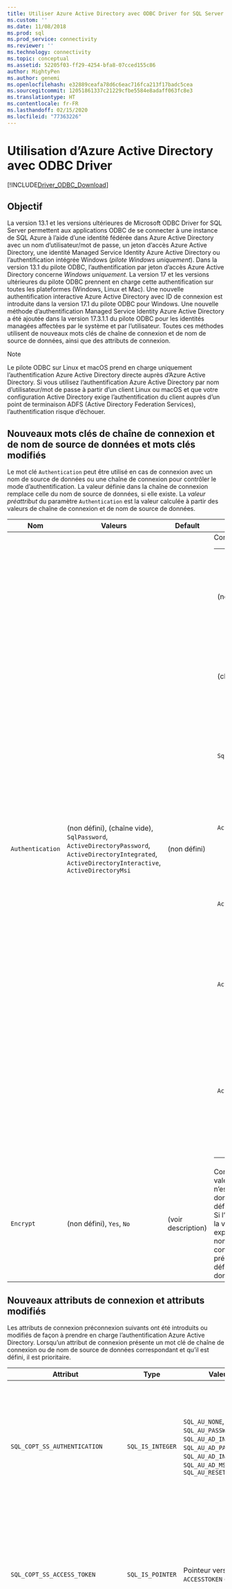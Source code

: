 ```yaml
---
title: Utiliser Azure Active Directory avec ODBC Driver for SQL Server | Microsoft Docs
ms.custom: ''
ms.date: 11/08/2018
ms.prod: sql
ms.prod_service: connectivity
ms.reviewer: ''
ms.technology: connectivity
ms.topic: conceptual
ms.assetid: 52205f03-ff29-4254-bfa8-07cced155c86
author: MightyPen
ms.author: genemi
ms.openlocfilehash: e32889ceafa78d6c6eac716fca213f17badc5cea
ms.sourcegitcommit: 12051861337c21229cfbe5584e8adaff063fc8e3
ms.translationtype: HT
ms.contentlocale: fr-FR
ms.lasthandoff: 02/15/2020
ms.locfileid: "77363226"
---
```

# <a name="using-azure-active-directory-with-the-odbc-driver"></a>Utilisation d’Azure Active Directory avec ODBC Driver
[!INCLUDE[Driver_ODBC_Download](../../includes/driver_odbc_download.md)]

## <a name="purpose"></a>Objectif

La version 13.1 et les versions ultérieures de Microsoft ODBC Driver for SQL Server permettent aux applications ODBC de se connecter à une instance de SQL Azure à l’aide d’une identité fédérée dans Azure Active Directory avec un nom d’utilisateur/mot de passe, un jeton d’accès Azure Active Directory, une identité Managed Service Identity Azure Active Directory ou l’authentification intégrée Windows (_pilote Windows uniquement_). Dans la version 13.1 du pilote ODBC, l’authentification par jeton d’accès Azure Active Directory concerne _Windows uniquement_. La version 17 et les versions ultérieures du pilote ODBC prennent en charge cette authentification sur toutes les plateformes (Windows, Linux et Mac). Une nouvelle authentification interactive Azure Active Directory avec ID de connexion est introduite dans la version 17.1 du pilote ODBC pour Windows. Une nouvelle méthode d’authentification Managed Service Identity Azure Active Directory a été ajoutée dans la version 17.3.1.1 du pilote ODBC pour les identités managées affectées par le système et par l’utilisateur. Toutes ces méthodes utilisent de nouveaux mots clés de chaîne de connexion et de nom de source de données, ainsi que des attributs de connexion.

> [!NOTE]
> Le pilote ODBC sur Linux et macOS prend en charge uniquement l’authentification Azure Active Directory directe auprès d’Azure Active Directory. Si vous utilisez l’authentification Azure Active Directory par nom d’utilisateur/mot de passe à partir d’un client Linux ou macOS et que votre configuration Active Directory exige l’authentification du client auprès d’un point de terminaison ADFS (Active Directory Federation Services), l’authentification risque d’échouer.

## <a name="new-andor-modified-dsn-and-connection-string-keywords"></a>Nouveaux mots clés de chaîne de connexion et de nom de source de données et mots clés modifiés

Le mot clé `Authentication` peut être utilisé en cas de connexion avec un nom de source de données ou une chaîne de connexion pour contrôler le mode d’authentification. La valeur définie dans la chaîne de connexion remplace celle du nom de source de données, si elle existe. La _valeur préattribut_ du paramètre `Authentication` est la valeur calculée à partir des valeurs de chaîne de connexion et de nom de source de données.

|Nom|Valeurs|Default|Description|
|-|-|-|-|
|`Authentication`|(non défini), (chaîne vide), `SqlPassword`, `ActiveDirectoryPassword`, `ActiveDirectoryIntegrated`, `ActiveDirectoryInteractive`, `ActiveDirectoryMsi` |(non défini)|Contrôle le mode d’authentification.<table><tr><th>Valeur<th>Description<tr><td>(non défini)<td>Mode d’authentification déterminé par d’autres mots clés (options de connexion héritées existantes).<tr><td>(chaîne vide)<td>(Chaîne de connexion uniquement.) Remplace et annule une valeur `Authentication` définie dans le nom de source de données.<tr><td>`SqlPassword`<td>Authentification directe auprès d’une instance SQL Server à l’aide d’un nom d’utilisateur et d’un mot de passe.<tr><td>`ActiveDirectoryPassword`<td>Authentification avec une identité Azure Active Directory à l’aide d’un nom d’utilisateur et d’un mot de passe.<tr><td>`ActiveDirectoryIntegrated`<td>(_Pilote Windows uniquement_.) Authentification avec une identité Azure Active Directory à l’aide de l’authentification intégrée.<tr><td>`ActiveDirectoryInteractive`<td>(_Pilote Windows uniquement_.) Authentification avec une identité Azure Active Directory à l’aide de l’authentification interactive.<tr><td>`ActiveDirectoryMsi`<td>Authentification avec une identité Azure Active Directory à l’aide de l’authentification Managed Service Identity. Pour l’identité attribuée par l’utilisateur, UID est défini sur l’ID d’objet de l’identité d’utilisateur.</table>|
|`Encrypt`|(non défini), `Yes`, `No`|(voir description)|Contrôle le chiffrement pour une connexion. Si la valeur préattribut du paramètre `Authentication` n’est pas _none_ dans le nom de source de données ou la chaîne de connexion, la valeur par défaut est `Yes`. Sinon, la valeur par défaut est `No`. Si l’attribut `SQL_COPT_SS_AUTHENTICATION` remplace la valeur préattribut de `Authentication`, définissez explicitement la valeur du chiffrement dans le nom de source de données, la chaîne de connexion ou l’attribut de connexion. La valeur préattribut du chiffrement est `Yes` si la valeur est définie sur `Yes` dans le nom de source de données ou la chaîne de connexion.|

## <a name="new-andor-modified-connection-attributes"></a>Nouveaux attributs de connexion et attributs modifiés

Les attributs de connexion préconnexion suivants ont été introduits ou modifiés de façon à prendre en charge l’authentification Azure Active Directory. Lorsqu’un attribut de connexion présente un mot clé de chaîne de connexion ou de nom de source de données correspondant et qu’il est défini, il est prioritaire.

|Attribut|Type|Valeurs|Default|Description|
|-|-|-|-|-|
|`SQL_COPT_SS_AUTHENTICATION`|`SQL_IS_INTEGER`|`SQL_AU_NONE`, `SQL_AU_PASSWORD`, `SQL_AU_AD_INTEGRATED`, `SQL_AU_AD_PASSWORD`, `SQL_AU_AD_INTERACTIVE`, `SQL_AU_AD_MSI`, `SQL_AU_RESET`|(non défini)|Voir la description du mot clé `Authentication` ci-dessus. `SQL_AU_NONE` est fourni pour remplacer explicitement une valeur `Authentication` définie dans le nom de source de données ou la chaîne de connexion, tandis que `SQL_AU_RESET` annule l’attribut si celui-ci a été défini, ce qui donne la priorité à la valeur de la chaîne de connexion ou du nom de source de données.|
|`SQL_COPT_SS_ACCESS_TOKEN`|`SQL_IS_POINTER`|Pointeur vers `ACCESSTOKEN` ou Null|NULL|Si la valeur est non Null, spécifie le jeton d’accès Azure AD à utiliser. Il n’est pas correct de spécifier un jeton d’accès ainsi que des mots clés de chaîne de connexion `UID`, `PWD`, `Trusted_Connection` ou `Authentication` ou leurs attributs équivalents. <br> **REMARQUE :** La version 13.1 du pilote ODBC ne le prend en charge que sur _Windows_.|
|`SQL_COPT_SS_ENCRYPT`|`SQL_IS_INTEGER`|`SQL_EN_OFF`, `SQL_EN_ON`|(voir description)|Contrôle le chiffrement pour une connexion. `SQL_EN_OFF` et `SQL_EN_ON` désactivent et activent respectivement le chiffrement. Si la valeur préattribut du paramètre `Authentication` n’est pas _none_ ou que `SQL_COPT_SS_ACCESS_TOKEN` est défini, et que `Encrypt` n’a pas été spécifié dans le nom de source de données ou la chaîne de connexion, la valeur par défaut est `SQL_EN_ON`. Sinon, la valeur par défaut est `SQL_EN_OFF`. Si l’attribut de connexion `SQL_COPT_SS_AUTHENTICATION` a la valeur _none_, définissez explicitement `SQL_COPT_SS_ENCRYPT` sur la valeur souhaitée si `Encrypt` n’a pas été spécifié dans le nom de source de données ou la chaîne de connexion. La valeur effective de cet attribut contrôle [si le chiffrement sera utilisé pour la connexion](https://docs.microsoft.com/sql/relational-databases/native-client/features/using-encryption-without-validation).|
|`SQL_COPT_SS_OLDPWD`|\-|\-|\-|Non pris en charge avec Azure Active Directory, car les modifications de mot de passe des principaux AAD ne peuvent pas être effectuées par le biais d’une connexion ODBC. <br><br>L’expiration du mot de passe pour l’authentification SQL Server a été introduite dans SQL Server 2005. L’attribut `SQL_COPT_SS_OLDPWD` a été ajouté pour permettre au client de fournir à la fois l’ancien mot de passe et le nouveau dans le cadre de la connexion. Lorsque cette propriété est définie, le fournisseur n'utilisera pas le pool de connexions pour la première connexion ou pour les connexions suivantes, puisque la chaîne de connexion contiendra l'« ancien mot de passe » qui a maintenant changé.|
|`SQL_COPT_SS_INTEGRATED_SECURITY`|`SQL_IS_INTEGER`|`SQL_IS_OFF`,`SQL_IS_ON`|`SQL_IS_OFF`|_Déprécié_ ; utilisez `SQL_COPT_SS_AUTHENTICATION` défini sur `SQL_AU_AD_INTEGRATED` à la place. <br><br>Force l’utilisation de l’authentification Windows (Kerberos sur Linux et macOS) pour la validation de l’accès lors de la connexion au serveur. Lorsque l’authentification Windows est utilisée, le pilote ignore les valeurs d’identificateur d’utilisateur et de mot de passe fournies dans le cadre du traitement `SQLConnect`, `SQLDriverConnect` ou `SQLBrowseConnect`.|

## <a name="ui-additions-for-azure-active-directory-windows-driver-only"></a>Ajouts à l’interface utilisateur pour Azure Active Directory (pilote Windows uniquement)

Les interfaces utilisateur de configuration du nom de source de données et de connexion du pilote ont été améliorées de manière à intégrer les options supplémentaires nécessaires à l’utilisation de l’authentification avec Azure AD.

### <a name="creating-and-editing-dsns-in-the-ui"></a>Créer et modifier les noms de sources de données dans l’interface utilisateur

Il est possible d’utiliser les nouvelles options d’authentification Azure AD lors de la création ou de la modification d’un nom de source de données existant à l’aide de l’interface utilisateur de configuration du pilote :

`Authentication=ActiveDirectoryIntegrated` pour l’authentification intégrée Azure Active Directory à SQL Azure

![CreateNewDSN_ADIntegrated.png](windows/CreateNewDSN_ADIntegrated.png)

`Authentication=ActiveDirectoryPassword` pour l’authentification par nom d’utilisateur/mot de passe Azure Active Directory à SQL Azure

![CreateNewDSN_ADPassword.png](windows/CreateNewDSN_ADPassword.png)

`Authentication=ActiveDirectoryInteractive` pour l’authentification interactive Azure Active Directory à SQL Azure

![CreateNewDSN_ADInteractive.png](windows/CreateNewDSN_ADInteractive.png)

`Authentication=SqlPassword` pour l’authentification par nom d’utilisateur/mot de passe pour SQL Server (Azure ou autre)

![CreateNewDSN_SQLServer.png](windows/CreateNewDSN_SQLServer.png)

`Trusted_Connection=Yes` pour l’authentification intégrée Windows SSPI héritée

![CreateNewDSN_winSSPI.png](windows/CreateNewDSN_winSSPI.png)

Les cinq options correspondent respectivement à `Trusted_Connection=Yes` (authentification intégrée Windows SSPI uniquement héritée) et à `Authentication=` `ActiveDirectoryIntegrated`, `SqlPassword`, `ActiveDirectoryPassword` et `ActiveDirectoryInteractive`.

### <a name="sqldriverconnect-prompt-windows-driver-only"></a>Invite SQLDriverConnect (pilote Windows uniquement)

La boîte de dialogue d’invite affichée par SQLDriverConnect lorsqu’il demande les informations nécessaires pour établir la connexion contient trois nouvelles options pour l’authentification Azure AD :

![ServerLogin.png](windows/ServerLogin.png)

Ces options correspondent aux cinq mêmes options disponibles dans l’interface utilisateur de configuration du nom de source de données ci-dessus.

### <a name="example-connection-strings"></a>Exemples de chaîne de connexion
1. Authentification SQL Server : ancienne syntaxe. Le certificat de serveur n’est pas validé et le chiffrement n’est utilisé que si le serveur l’applique. Le nom d’utilisateur/mot de passe est transmis dans la chaîne de connexion.
`server=Server;database=Database;UID=UserName;PWD=Password;`
2. Authentification SQL : nouvelle syntaxe. Le client demande le chiffrement (la valeur par défaut de `Encrypt` est `true`) et le certificat de serveur est validé, quel que soit le paramètre de chiffrement (sauf si `TrustServerCertificate` a la valeur `true`). Le nom d’utilisateur/mot de passe est transmis dans la chaîne de connexion.
 `server=Server;database=Database;UID=UserName;PWD=Password;Authentication=SqlPassword;`
3. Authentification Windows intégrée (Kerberos sur Linux et macOS) avec SSPI (vers SQL Server ou SQL IaaS) : syntaxe actuelle. Le certificat de serveur n’est pas validé, sauf si le chiffrement est utilisé. 
`server=Server;database=Database;Trusted_Connection=yes;`
4. (_Pilote Windows uniquement_.) Authentification Windows intégrée avec SSPI (si la base de données cible se trouve dans SQL Server ou SQL IaaS) : nouvelle syntaxe. Le client demande le chiffrement (la valeur par défaut de `Encrypt` est `true`) et le certificat de serveur est validé, quel que soit le paramètre de chiffrement (sauf si `TrustServerCertificate` a la valeur `true`). 
`server=Server;database=Database;Authentication=ActiveDirectoryIntegrated;`
5. Authentification par nom d’utilisateur/mot de passe AAD (si la base de données cible se trouve dans Azure SQL Database). Le certificat de serveur est validé, quel que soit le paramètre de chiffrement (sauf si `TrustServerCertificate` a la valeur `true`). Le nom d’utilisateur/mot de passe est transmis dans la chaîne de connexion. 
`server=Server;database=Database;UID=UserName;PWD=Password;Authentication=ActiveDirectoryPassword;`
6. (_Pilote Windows uniquement_.) Authentification Windows intégrée avec ADAL, qui implique l’échange d’informations d’identification de compte Windows contre un jeton d’accès émis par AAD, en supposant que la base de données cible se trouve dans Azure SQL Database. Le certificat de serveur est validé, quel que soit le paramètre de chiffrement (sauf si `TrustServerCertificate` a la valeur `true`). 
`server=Server;database=Database;Authentication=ActiveDirectoryIntegrated;`
7. (_Pilote Windows uniquement_.) L’authentification interactive AAD utilise la technologie Azure Multi-factor Authentication pour configurer la connexion. Dans ce mode, lorsque l’ID de connexion est fourni, une boîte de dialogue d’authentification Azure est déclenchée, permettant ainsi à l’utilisateur d’entrer le mot de passe pour établir la connexion. Le nom d’utilisateur est transmis dans la chaîne de connexion.
`server=Server;database=Database;UID=UserName;Authentication=ActiveDirectoryInteractive;`

![WindowsAzureAuth.png](windows/WindowsAzureAuth.png)

8. L’authentification Managed Service Identity AAD utilise l’identité managée affectée par le système ou par l’utilisateur comme authentification pour configurer la connexion. Pour l’identité attribuée par l’utilisateur, UID est défini sur l’ID d’objet de l’identité d’utilisateur.<br>
Pour l'identité affectée par le système,<br>
`server=Server;database=Database;Authentication=ActiveDirectoryMsi;`<br>
Pour l’identité affectée par l’utilisateur avec l’ID objet myObjectId,<br>
`server=Server;database=Database;UID=myObjectId;Authentication=ActiveDirectoryMsi;`

> [!NOTE] 
>- Si vous utilisez les nouvelles options Active Directory avec le pilote ODBC Windows, vérifiez que la [Bibliothèque d’authentification Active Directory pour SQL Server](https://go.microsoft.com/fwlink/?LinkID=513072) est installée. Si vous utilisez les pilotes Linux et macOS, vérifiez que `libcurl` est installé. Pour la version 17.2 et les versions ultérieures du pilote, il ne s’agit pas d’une dépendance explicite, car elle n’est pas requise pour les autres méthodes d’authentification ni les opérations ODBC.
>- Pour vous connecter avec un nom d’utilisateur de compte SQL Server et un mot de passe, vous pouvez maintenant utiliser la nouvelle option `SqlPassword`, tout particulièrement recommandée pour SQL Azure, car elle offre des paramètres de connexion plus sécurisés.
>- Pour vous connecter avec un nom d’utilisateur de compte Azure Active Directory et un mot de passe, spécifiez `Authentication=ActiveDirectoryPassword` dans la chaîne de connexion et les mots clés `UID` et `PWD` avec respectivement le nom d’utilisateur et le mot de passe.
>- Pour vous connecter avec l’authentification intégrée Windows ou Active Directory (pilote Windows uniquement), spécifiez `Authentication=ActiveDirectoryIntegrated` dans la chaîne de connexion. Le pilote choisira automatiquement le mode d’authentification approprié. `UID` et `PWD` ne doivent pas être spécifiés.
>- Pour vous connecter avec l’authentification interactive Active Directory (pilote Windows uniquement), spécifiez `UID`.

## <a name="authenticating-with-an-access-token"></a>S’authentifier avec un jeton d’accès

L’attribut préconnexion `SQL_COPT_SS_ACCESS_TOKEN` permet d’utiliser un jeton d’accès obtenu auprès d’Azure AD pour l’authentification au lieu du nom d’utilisateur et du mot de passe, et de contourner la négociation et l’obtention d’un jeton d’accès par le pilote. Pour utiliser un jeton d’accès, définissez l’attribut de connexion `SQL_COPT_SS_ACCESS_TOKEN` sur un pointeur désignant une structure `ACCESSTOKEN` :

~~~
typedef struct AccessToken
{
    DWORD dataSize;
    BYTE data[];
} ACCESSTOKEN;
~~~

`ACCESSTOKEN` est une structure de longueur variable composée d’une _longueur_ de 4 octets suivie de _longueur_ octets de données opaques qui constituent le jeton d’accès. En raison de la façon dont SQL Server gère les jetons d’accès, un jeton d’accès obtenu au moyen d’une réponse JSON [OAuth 2.0](https://docs.microsoft.com/azure/active-directory/develop/active-directory-authentication-scenarios) doit être développé afin que chaque octet soit suivi d’un octet de remplissage 0, comme une chaîne UCS-2 contenant uniquement des caractères ASCII. Toutefois, le jeton est une valeur opaque et la longueur spécifiée, en octets, ne doit inclure AUCUNE marque de fin Null. En raison de leurs contraintes de format et de longueur considérables, cette méthode d’authentification n’est disponible que programmatiquement, par le biais de l’attribut de connexion `SQL_COPT_SS_ACCESS_TOKEN` ; Il n’existe aucun mot clé de chaîne de connexion ou de nom de source de données correspondant. La chaîne de connexion ne doit pas contenir de mots clés `UID`, `PWD`, `Authentication` ni `Trusted_Connection`.

> [!NOTE]
> La version 13.1 du pilote ODBC ne prend en charge cette authentification que sur _Windows_.

## <a name="azure-active-directory-authentication-sample-code"></a>Exemple de code d’authentification Azure Active Directory

L’exemple suivant illustre le code nécessaire pour se connecter à SQL Server à l’aide d’Azure Active Directory avec les mots clés de connexion. Il est à noter qu’il n’est pas nécessaire de modifier le code d’application lui-même ; la chaîne de connexion, ou le nom de source de données s’il est utilisé, est la seule modification nécessaire pour avoir recours à l’authentification AAD :
~~~
    ...
    SQLCHAR connString[] = "Driver={ODBC Driver 13 for SQL Server};Server={server};UID=myuser;PWD=myPass;Authentication=ActiveDirectoryPassword"
    ...
    SQLDriverConnect(hDbc, NULL, connString, SQL_NTS, NULL, 0, NULL, SQL_DRIVER_NOPROMPT);  
    ...
~~~
L’exemple suivant illustre le code nécessaire pour se connecter à SQL Server à l’aide d’Azure Active Directory avec l’authentification par jeton d’accès. Dans ce cas, il est nécessaire de modifier le code de l’application pour traiter le jeton d’accès et définir l’attribut de connexion associé.
~~~
    SQLCHAR connString[] = "Driver={ODBC Driver 13 for SQL Server};Server={server}"
    SQLCHAR accessToken[] = "eyJ0eXAiOi..."; // In the format extracted from an OAuth JSON response
    ...
    DWORD dataSize = 2 * strlen(accessToken);
    ACCESSTOKEN *pAccToken = malloc(sizeof(ACCESSTOKEN) + dataSize);
    pAccToken->dataSize = dataSize;
    // Expand access token with padding bytes
    for(int i = 0, j = 0; i < dataSize; i += 2, j++) {
        pAccToken->data[i] = accessToken[j];
        pAccToken->data[i+1] = 0;
    }
    ...
    SQLSetConnectAttr(hDbc, SQL_COPT_SS_ACCESS_TOKEN, (SQLPOINTER)pAccToken, SQL_IS_POINTER);
    SQLDriverConnect(hDbc, NULL, connString, SQL_NTS, NULL, 0, NULL, SQL_DRIVER_NOPROMPT);      
    ...
    free(pAccToken);
~~~
Voici un exemple de chaîne de connexion à utiliser avec l’authentification interactive Azure Active Directory. Il est à noter qu’il ne contient pas le champ PWD, car le mot de passe est entré sur l’écran Authentification Azure.
~~~
SQLCHAR connString[] = "Driver={ODBC Driver 17 for SQL Server};Server={server};UID=myuser;Authentication=ActiveDirectoryInteractive"
~~~
Voici un exemple de chaîne de connexion à utiliser avec l’authentification Managed Service Identity Azure Active Directory. Notez que l’UID est défini sur l’ID d’objet de l’identité attribuée par d’utilisateur.
~~~
// For system-assigned identity,
SQLCHAR connString[] = "Driver={ODBC Driver 17 for SQL Server};Server={server};Authentication=ActiveDirectoryMsi"
...
// For user-assigned identity with object ID equals to myObjectId
SQLCHAR connString[] = "Driver={ODBC Driver 17 for SQL Server};Server={server};UID=myObjectId;Authentication=ActiveDirectoryMsi"
~~~

## <a name="see-also"></a>Voir aussi
[Prise en charge de l’authentification par jeton pour Azure SQL Database avec l’authentification Azure AD](https://blogs.msdn.microsoft.com/sqlsecurity/2016/02/09/token-based-authentication-support-for-azure-sql-db-using-azure-ad-auth)

